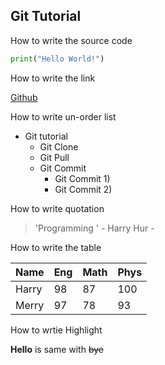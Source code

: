 ## Git Tutorial

How to write the source code

```python
print("Hello World!")

```

How to write the link

[Github](https://github.com/HarryHur)

How to write un-order list

* Git tutorial
  * Git Clone
  * Git Pull
  * Git Commit
    * Git Commit 1)
    * Git Commit 2)

How to write quotation

> 'Programming ' - Harry Hur - 


How to write the table

Name|Eng|Math|Phys
---|---|---|---|
Harry|98|87|100|
Merry|97|78|93|

How to wrtie Highlight

**Hello** is same with ~~bye~~ 

